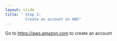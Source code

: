 ```yaml
---
layout: slide
title: " Step I:   
         Create an account on AWS"
---
```

Go to https://aws.amazon.com to create an account

